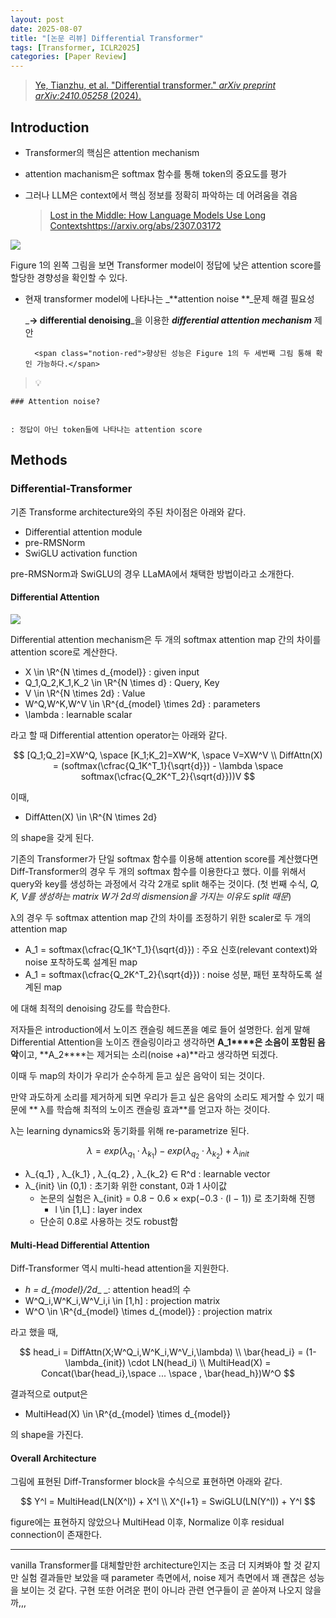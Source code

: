 ```yaml
---
layout: post
date: 2025-08-07
title: "[논문 리뷰] Differential Transformer"
tags: [Transformer, ICLR2025]
categories: [Paper Review]
---
```


> [Ye, Tianzhu, et al. "Differential transformer." ](https://arxiv.org/abs/2410.05258)[_arXiv preprint arXiv:2410.05258_](https://arxiv.org/abs/2410.05258)[ (2024).](https://arxiv.org/abs/2410.05258)



## Introduction

- Transformer의 핵심은 attention mechanism
- attention machanism은 softmax 함수를 통해 token의 중요도를 평가
- 그러나 LLM은 context에서 핵심 정보를 정확히 파악하는 데 어려움을 겪음

	> [Lost in the Middle: How Language Models Use Long Contextshttps://arxiv.org/abs/2307.03172](https://arxiv.org/abs/2307.03172)


![](https://prod-files-secure.s3.us-west-2.amazonaws.com/542b861c-36a8-4051-84e5-8804b6728dba/9083ea56-691a-4752-ae26-47f403431ac8/image.png?X-Amz-Algorithm=AWS4-HMAC-SHA256&X-Amz-Content-Sha256=UNSIGNED-PAYLOAD&X-Amz-Credential=ASIAZI2LB4665N4KJPD2%2F20250830%2Fus-west-2%2Fs3%2Faws4_request&X-Amz-Date=20250830T150111Z&X-Amz-Expires=3600&X-Amz-Security-Token=IQoJb3JpZ2luX2VjEHoaCXVzLXdlc3QtMiJGMEQCIECXF7tonb0EC%2BzKamhBQV4XmT2ZNdz7po7pApq41451AiB0XlWQ0AYNQKv5Z3LdeoDQD91z%2FQhD%2Bi%2FYAyaoBh6XDSqIBAjT%2F%2F%2F%2F%2F%2F%2F%2F%2F%2F8BEAAaDDYzNzQyMzE4MzgwNSIMqPBVAlaeLudwE8wnKtwD6o%2BEE4q6bnwX1432YtQkTcawHKMuxq%2FT%2Fny8NYtoSycGWOVU8EzxMewGutRQh%2BovJJh%2FDLJXFJUsqK3OYBaF43NGYteTjOui370cMEdA5%2B4TxuFNFGEdGM7YsTJPqXDVsr%2FiTlDAiHtBkO%2B9w5Kr1qSDu5hkzAQ6ln72CTC6bZ2Onnpe%2FXenUes3XU9u598bju95dppWOMY0cKkT0JY0DabnF4iHO%2FzNjk6NHQtYnaQTbYUbbaNwu5MNIhiI3A1nDe3d7BUSHCeriquuq7VPFHBpclp9TKhoQUISPN3AhPw%2B%2By5SnAjSTBsxfC89Xwv04VSIGCmaBgmFOOs3Hb89mRZx9MuLl4tj5VIhVQcQaXjICtsIdM6IwIfmbFT0UOrkGgbGHLB%2Ft5ko2O4msYp2qZUJSwMI4EVSsyA1vw0tGqpTv%2BLVxcKLGNUhRwxLtru2YqNOzHpippsk7sKonlHVYMLJoJheXYBsjGtFP%2BeFxDxlA7U7ikrkc2RMtIyCk82hTWOUYeBo2gqnhfQRaJIRl8c6QCPQ339kDyO8eBP2ECJ9SBebFDbVdZRoWPfpKmYLTW0y1JGnZSmPgKG1tyRouD63tpLJvUsvHkanZx3kTSGboN57I4opLO0Cw%2FcwuJjLxQY6pgFi0vKG%2BHze388GmPEBx4twXrzq%2B0BW7EAFrD6bTwb0JPRKLaYpjwu%2B0ZdsOJ49C7MmPYDrMTUULUDtSr2gEXkEZ%2FY9IolIaMau0BK7%2BS7sRh42OOkpUy9kWKt93xNGjMxb59HhUs77l9JkU7kvXpwJeKxnJZxoMsXpSxC7JORbDMMMDV%2Bjehg010eoA83EjTFlQCZm2QR%2FxpTFlCTTdoytR3zCw71j&X-Amz-Signature=9cbf0edbb826442008b43717bf10dec53085f03e96dabcd5d8be7c7365c85510&X-Amz-SignedHeaders=host&x-amz-checksum-mode=ENABLED&x-id=GetObject)


Figure 1의 왼쪽 그림을 보면 Transformer model이 정답에 낮은 attention score를 할당한 경향성을 확인할 수 있다.

- 현재 transformer model에 나타나는 _**attention noise **_문제 해결 필요성

	_**→ differential denoising**_을 이용한 _**differential attention mechanism**_ 제안


		<span class="notion-red">향상된 성능은 Figure 1의 두 세번째 그림 통해 확인 가능하다.</span>


> 💡 


	### Attention noise?


	: 정답이 아닌 token들에 나타나는 attention score



## Methods



### Differential-Transformer


기존 Transforme architecture와의 주된 차이점은 아래와 같다.

- Differential attention module
- pre-RMSNorm
- SwiGLU activation function

pre-RMSNorm과 SwiGLU의 경우 LLaMA에서 채택한 방법이라고 소개한다.



#### Differential Attention


![](https://prod-files-secure.s3.us-west-2.amazonaws.com/542b861c-36a8-4051-84e5-8804b6728dba/116d70b2-1963-4810-9167-f4c7d8a06e8f/image.png?X-Amz-Algorithm=AWS4-HMAC-SHA256&X-Amz-Content-Sha256=UNSIGNED-PAYLOAD&X-Amz-Credential=ASIAZI2LB4665N4KJPD2%2F20250830%2Fus-west-2%2Fs3%2Faws4_request&X-Amz-Date=20250830T150111Z&X-Amz-Expires=3600&X-Amz-Security-Token=IQoJb3JpZ2luX2VjEHoaCXVzLXdlc3QtMiJGMEQCIECXF7tonb0EC%2BzKamhBQV4XmT2ZNdz7po7pApq41451AiB0XlWQ0AYNQKv5Z3LdeoDQD91z%2FQhD%2Bi%2FYAyaoBh6XDSqIBAjT%2F%2F%2F%2F%2F%2F%2F%2F%2F%2F8BEAAaDDYzNzQyMzE4MzgwNSIMqPBVAlaeLudwE8wnKtwD6o%2BEE4q6bnwX1432YtQkTcawHKMuxq%2FT%2Fny8NYtoSycGWOVU8EzxMewGutRQh%2BovJJh%2FDLJXFJUsqK3OYBaF43NGYteTjOui370cMEdA5%2B4TxuFNFGEdGM7YsTJPqXDVsr%2FiTlDAiHtBkO%2B9w5Kr1qSDu5hkzAQ6ln72CTC6bZ2Onnpe%2FXenUes3XU9u598bju95dppWOMY0cKkT0JY0DabnF4iHO%2FzNjk6NHQtYnaQTbYUbbaNwu5MNIhiI3A1nDe3d7BUSHCeriquuq7VPFHBpclp9TKhoQUISPN3AhPw%2B%2By5SnAjSTBsxfC89Xwv04VSIGCmaBgmFOOs3Hb89mRZx9MuLl4tj5VIhVQcQaXjICtsIdM6IwIfmbFT0UOrkGgbGHLB%2Ft5ko2O4msYp2qZUJSwMI4EVSsyA1vw0tGqpTv%2BLVxcKLGNUhRwxLtru2YqNOzHpippsk7sKonlHVYMLJoJheXYBsjGtFP%2BeFxDxlA7U7ikrkc2RMtIyCk82hTWOUYeBo2gqnhfQRaJIRl8c6QCPQ339kDyO8eBP2ECJ9SBebFDbVdZRoWPfpKmYLTW0y1JGnZSmPgKG1tyRouD63tpLJvUsvHkanZx3kTSGboN57I4opLO0Cw%2FcwuJjLxQY6pgFi0vKG%2BHze388GmPEBx4twXrzq%2B0BW7EAFrD6bTwb0JPRKLaYpjwu%2B0ZdsOJ49C7MmPYDrMTUULUDtSr2gEXkEZ%2FY9IolIaMau0BK7%2BS7sRh42OOkpUy9kWKt93xNGjMxb59HhUs77l9JkU7kvXpwJeKxnJZxoMsXpSxC7JORbDMMMDV%2Bjehg010eoA83EjTFlQCZm2QR%2FxpTFlCTTdoytR3zCw71j&X-Amz-Signature=2142e85272a63be03912abec9981a26a9eb725cd28bc7906559b0088eb555518&X-Amz-SignedHeaders=host&x-amz-checksum-mode=ENABLED&x-id=GetObject)


Differential attention mechanism은 두 개의 softmax attention map 간의 차이를 attention score로 계산한다.

- X \in \R^{N \times d\_{model}} : given input
- Q\_1,Q\_2,K\_1,K\_2 \in \R^{N \times d} : Query, Key
- V \in \R^{N \times 2d} : Value
- W^Q,W^K,W^V \in \R^{d\_{model} \times 2d} : parameters
- \lambda : learnable scalar

라고 할 때 Differential attention operator는 아래와 같다.


$$
[Q_1;Q_2]=XW^Q, \space [K_1;K_2]=XW^K, \space V=XW^V \\
DiffAttn(X) = (softmax(\cfrac{Q_1K^T_1}{\sqrt{d}}) - \lambda \space softmax(\cfrac{Q_2K^T_2}{\sqrt{d}}))V
$$


이때,

- DiffAtten(X) \in \R^{N \times 2d}

의 shape을 갖게 된다.


기존의 Transformer가 단일 softmax 함수를 이용해 attention score를 계산했다면 Diff-Transformer의 경우 두 개의 softmax 함수를 이용한다고 했다. 이를 위해서 query와 key를 생성하는 과정에서 각각 2개로 split 해주는 것이다. <span class="notion-red">(첫 번째 수식, </span><span class="notion-red">_Q, K, V를 생성하는 matrix W가 2d의 dismension을 가지는 이유도 split 때문_</span><span class="notion-red">)</span>


 λ의 경우 두 softmax attention map 간의 차이를 조정하기 위한 scaler로 두 개의 attention map

- A\_1 = softmax(\cfrac{Q\_1K^T\_1}{\sqrt{d}}) : 주요 신호(relevant context)와 noise 포착하도록 설계된 map
- A\_1 = softmax(\cfrac{Q\_2K^T\_2}{\sqrt{d}}) : noise 성분, 패턴 포착하도록 설계된 map 

에 대해 최적의 denoising 강도를 학습한다.


저자들은 introduction에서 노이즈 캔슬링 헤드폰을 예로 들어 설명한다. 쉽게 말해 Differential Attention을 노이즈 캔슬링이라고 생각하면 **A\_1****은 소음이 포함된 음악**이고, **A\_2****는 제거되는 소리(noise +a)**라고 생각하면 되겠다. 


이때 두 map의 차이가 우리가 순수하게 듣고 싶은 음악이 되는 것이다. 


만약 과도하게 소리를 제거하게 되면 우리가 듣고 싶은 음악의 소리도 제거할 수 있기 때문에 ** λ를 학습해 최적의 노이즈 캔슬링 효과**를 얻고자 하는 것이다.


λ는 learning dynamics와 동기화를 위해 re-parametrize 된다.


$$
\lambda = exp(\lambda_{q_1} \cdot \lambda_{k_1}) - exp(\lambda_{q_2} \cdot \lambda_{k_2}) + \lambda_{init}
$$

- λ\_{q\_1} , λ\_{k\_1} , λ\_{q\_2} , λ\_{k\_2} ∈ R^d : learnable vector
- λ\_{init} \in (0,1) : 초기화 위한 constant, 0과 1 사이값
	- 논문의 실험은 λ\_{init} = 0.8 − 0.6 × exp(−0.3 · (l − 1)) 로 초기화해 진행
		- l \in [1,L] : layer index
	- 단순히 0.8로 사용하는 것도 robust함


#### **Multi-Head Differential Attention**


Diff-Transformer 역시 multi-head attention을 지원한다.

- _h = d\_{model}/2d__ _: attention head의 수
- W^Q\_i,W^K\_i,W^V\_i,i \in [1,h] : projection matrix
- W^O \in \R^{d\_{model} \times d\_{model}} : projection matrix

라고 했을 때,


$$
head_i = DiffAttn(X;W^Q_i,W^K_i,W^V_i,\lambda) \\
\bar{head_i} = (1-\lambda_{init}) \cdot LN(head_i) \\
MultiHead(X) = Concat(\bar{head_i},\space ... \space , \bar{head_h})W^O
$$


결과적으로 output은

- MultiHead(X) \in \R^{d\_{model} \times d\_{model}}

의 shape을 가진다.



#### Overall Architecture


그림에 표현된 Diff-Transformer block을 수식으로 표현하면 아래와 같다.


$$
Y^l = MultiHead(LN(X^l)) + X^l \\
X^{l+1} = SwiGLU(LN(Y^l)) + Y^l
$$


figure에는 표현하지 않았으나 MultiHead 이후, Normalize 이후 residual connection이 존재한다.


---


vanilla Transformer를 대체할만한 architecture인지는 조금 더 지켜봐야 할 것 같지만 실험 결과들만 보았을 때 parameter 측면에서, noise 제거 측면에서 꽤 괜찮은 성능을 보이는 것 같다. 구현 또한 어려운 편이 아니라 관련 연구들이 곧 쏟아져 나오지 않을까,,,

